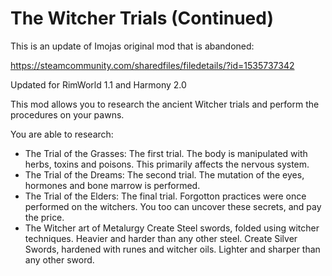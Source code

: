 # The Witcher Trials (Continued)

This is an update of Imojas original mod that is abandoned:

https://steamcommunity.com/sharedfiles/filedetails/?id=1535737342

Updated for RimWorld 1.1 and Harmony 2.0

This mod allows you to research the ancient Witcher trials and perform the procedures on your pawns. 

You are able to research:
* The Trial of the Grasses: The first trial. The body is manipulated with herbs, toxins and poisons. This primarily affects the nervous system.
* The Trial of the Dreams: The second trial. The mutation of the eyes, hormones and bone marrow is performed.
* The Trial of the Elders: The final trial. Forgotton practices were once performed on the witchers. You too can uncover these secrets, and pay the price.
* The Witcher art of Metalurgy Create Steel swords, folded using witcher techniques. Heavier and harder than any other steel. Create Silver Swords, hardened with runes and witcher oils. Lighter and sharper than any other sword.
